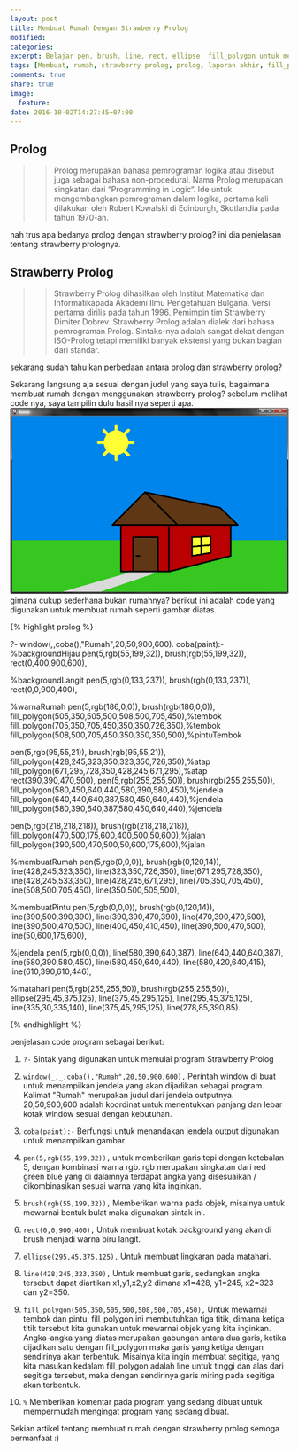 ```yaml
---
layout: post
title: Membuat Rumah Dengan Strawberry Prolog
modified:
categories: 
excerpt: Belajar pen, brush, line, rect, ellipse, fill_polygon untuk membuat rumah dengan strawberry prolog
tags: [Membuat, rumah, strawberry prolog, prolog, laporan akhir, fill_polygon]
comments: true
share: true
image:
  feature:
date: 2016-10-02T14:27:45+07:00
---
```


## Prolog
>> Prolog merupakan bahasa pemrograman logika atau disebut juga sebagai bahasa non-procedural. Nama Prolog merupakan singkatan dari “Programming in Logic“. Ide untuk mengembangkan pemrograman dalam logika, pertama kali dilakukan oleh Robert Kowalski di Edinburgh, Skotlandia pada tahun 1970-an.


nah trus apa bedanya prolog dengan strawberry prolog? ini dia penjelasan tentang strawberry prolognya.


## Strawberry Prolog
>> Strawberry Prolog dihasilkan oleh Institut Matematika dan Informatikapada Akademi Ilmu Pengetahuan Bulgaria. Versi pertama dirilis pada tahun 1996. Pemimpin tim Strawberry Dimiter Dobrev. Strawberry Prolog adalah dialek dari bahasa pemrograman Prolog. Sintaks-nya adalah sangat dekat dengan ISO-Prolog tetapi memiliki banyak ekstensi yang bukan bagian dari standar.

sekarang sudah tahu kan perbedaan antara prolog dan strawberry prolog? 

Sekarang langsung aja sesuai dengan judul yang saya tulis, bagaimana membuat rumah dengan menggunakan strawberry prolog? sebelum melihat code nya, saya tampilin dulu hasil nya seperti apa. ![rumahprolog.png](../images/rumahprolog.png) gimana cukup sederhana bukan rumahnya? berikut ini adalah code yang digunakan untuk membuat rumah seperti gambar diatas.

{% highlight prolog %}

?-
window(_,_,coba(),"Rumah",20,50,900,600).
coba(paint):-
%backgroundHijau
pen(5,rgb(55,199,32)),
brush(rgb(55,199,32)),
rect(0,400,900,600),

%backgroundLangit
pen(5,rgb(0,133,237)),
brush(rgb(0,133,237)),
rect(0,0,900,400),

%warnaRumah
pen(5,rgb(186,0,0)),
brush(rgb(186,0,0)),
fill_polygon(505,350,505,500,508,500,705,450),%tembok
fill_polygon(705,350,705,450,350,350,726,350),%tembok
fill_polygon(508,500,705,450,350,350,350,500),%pintuTembok

pen(5,rgb(95,55,21)),
brush(rgb(95,55,21)),
fill_polygon(428,245,323,350,323,350,726,350),%atap
fill_polygon(671,295,728,350,428,245,671,295),%atap
rect(390,390,470,500),
pen(5,rgb(255,255,50)),
brush(rgb(255,255,50)),
fill_polygon(580,450,640,440,580,390,580,450),%jendela
fill_polygon(640,440,640,387,580,450,640,440),%jendela
fill_polygon(580,390,640,387,580,450,640,440),%jendela

pen(5,rgb(218,218,218)),
brush(rgb(218,218,218)),
fill_polygon(470,500,175,600,400,500,50,600),%jalan
fill_polygon(390,500,470,500,50,600,175,600),%jalan

%membuatRumah
pen(5,rgb(0,0,0)),
brush(rgb(0,120,14)),
line(428,245,323,350),
line(323,350,726,350),
line(671,295,728,350),
line(428,245,533,350),
line(428,245,671,295),
line(705,350,705,450),
line(508,500,705,450),
line(350,500,505,500),

%membuatPintu
pen(5,rgb(0,0,0)),
brush(rgb(0,120,14)),
line(390,500,390,390),
line(390,390,470,390),
line(470,390,470,500),
line(390,500,470,500),
line(400,450,410,450),
line(390,500,470,500),
line(50,600,175,600),

%jendela
pen(5,rgb(0,0,0)),
line(580,390,640,387),
line(640,440,640,387),
line(580,390,580,450),
line(580,450,640,440),
line(580,420,640,415),
line(610,390,610,446),

%matahari
pen(5,rgb(255,255,50)),
brush(rgb(255,255,50)),
ellipse(295,45,375,125),
line(375,45,295,125),
line(295,45,375,125),
line(335,30,335,140),
line(375,45,295,125),
line(278,85,390,85).


{% endhighlight %}

penjelasan code program sebagai berikut:

1. `?-`
Sintak yang digunakan untuk memulai program Strawberry Prolog

2. `window(_,_,coba(),"Rumah",20,50,900,600),`
Perintah window di buat untuk menampilkan jendela yang akan dijadikan sebagai program. Kalimat "Rumah" merupakan judul dari jendela outputnya. 20,50,900,600 adalah koordinat untuk menentukkan panjang dan lebar kotak window sesuai dengan kebutuhan.

3. `coba(paint):-`
Berfungsi untuk menandakan jendela output digunakan untuk menampilkan gambar.

4. `pen(5,rgb(55,199,32)),`
untuk memberikan garis tepi dengan ketebalan 5, dengan kombinasi warna rgb. rgb merupakan singkatan dari red green blue yang di dalamnya terdapat angka yang disesuaikan / dikombinasikan sesuai warna yang kita inginkan.

5. `brush(rgb(55,199,32)),`
Memberikan warna pada objek, misalnya untuk mewarnai bentuk bulat maka digunakan sintak ini.

6. `rect(0,0,900,400),`
Untuk membuat kotak background yang akan di brush menjadi warna biru langit.

7. `ellipse(295,45,375,125),`
Untuk membuat lingkaran pada matahari.

8. `line(428,245,323,350),`
Untuk membuat garis, sedangkan angka tersebut dapat diartikan x1,y1,x2,y2 dimana x1=428, y1=245, x2=323 dan y2=350.

9. `fill_polygon(505,350,505,500,508,500,705,450),`
Untuk mewarnai tembok dan pintu, fill_polygon ini membutuhkan tiga titik, dimana ketiga titik tersebut kita gunakan untuk 
mewarnai objek yang kita inginkan. Angka-angka yang diatas merupakan gabungan antara dua garis, ketika dijadikan satu dengan fill_polygon maka garis yang ketiga dengan sendirinya akan terbentuk. Misalnya kita ingin membuat segitiga, yang kita masukan kedalam fill_polygon adalah line untuk tinggi dan alas dari segitiga tersebut, maka dengan sendirinya garis miring pada segitiga akan terbentuk.

10. `%`
Memberikan komentar pada program yang sedang dibuat untuk mempermudah mengingat program yang sedang dibuat.

Sekian artikel tentang membuat rumah dengan strawberry prolog semoga bermanfaat :)
